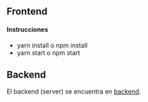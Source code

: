## Frontend
#### Instrucciones
- yarn install o npm install
- yarn start o npm start

## Backend
El backend (server) se encuentra en [backend](https://github.com/OsvaldoHdez/BackendServer).
